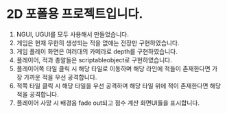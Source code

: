 # 2D 포폴용 프로젝트입니다.
  1. NGUI, UGUI를 모두 사용해서 만들었습니다.
  2. 게임은 현재 무한히 생성되는 적을 없애는 전장만 구현하였습니다.
  3. 게임 플레이 화면은 여러대의 카메라로 depth를 구현하였습니다.
  4. 플레이어, 적과 총알들은 scriptableobject로 구현하였습니다.
  5. 플레이어쪽 타일 클릭 시 해당 타일로 이동하며 해당 라인에 적들이 존재한다면 가장 가까운 적을 우선 공격합니다.
  6. 적쪽 타일 클릭 시 해당 타일을 우선 공격하며 해당 타일 위에 적이 존재한다면 해당 적을 공격합니다.
  7. 플레이어 사망 시 배경음 fade out되고 점수 계산 화면UI들을 표시합니다.
